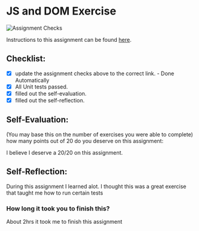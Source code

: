 JS and DOM Exercise
===================================
![Assignment Checks](https://github.com/IT3049C/JS-and-DOM-Exercises/workflows/Assignment%20Checks/badge.svg)

Instructions to this assignment can be found [here](https://it3049c.github.io/Material/Assignments/2.JavaScript_Exercises/).

## Checklist:
- [x] update the assignment checks above to the correct link. - Done Automatically
- [x] All Unit tests passed.
- [x] filled out the self-evaluation.
- [x] filled out the self-reflection.

## Self-Evaluation: 
(You may base this on the number of exercises you were able to complete)
how many points out of 20 do you deserve on this assignment:

I believe I deserve a 20/20 on this assignment.

## Self-Reflection:
<!-- What did you learn that you found interesting -->
During this assignment I learned alot. I thought this was a great exercise that taught me how to run certain tests
### How long it took you to finish this?
About 2hrs it took me to finish this assignment